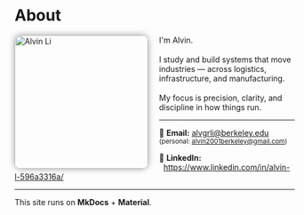 # About

<img src="/alvin-site/JPG_VID/innotrans.jpg" alt="Alvin Li"
     width="240" align="left"
     style="margin-right:20px; border-radius:12px; box-shadow:0 0 12px rgba(0,0,0,0.4);" />

<p style="margin-bottom:18px;">I'm Alvin.</p>
<p style="margin-bottom:18px;">I study and build systems that move industries — across logistics, infrastructure, and manufacturing.</p>
<p>My focus is precision, clarity, and discipline in how things run.</p>

---

📧 **Email:** 
[alvgrli@berkeley.edu](mailto:alvgrli@berkeley.edu) <sub>(personal: [alvin2001berkeley@gmail.com](mailto:alvin2001berkeley@gmail.com))</sub>
  
🔗 **LinkedIn:** 
&nbsp;&nbsp;<https://www.linkedin.com/in/alvin-l-596a3316a/>

---

This site runs on **MkDocs** + **Material**.
